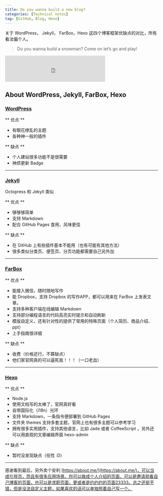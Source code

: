 ```yaml
---
title: Do you wanna build a new blog?
categories: [Technical notes]
tag: [GitHub, Blog, Hexo]
---
```


关于 WordPress， Jekyll， FarBox，Hexo 这四个博客框架优缺点的对比，所有看法偏个人。

> Do you wanna build a snowman?
> Come on let’s go and play!

<iframe frameborder="no" border="0" marginwidth="0" marginheight="0" width=330 height=86 src="http://music.163.com/outchain/player?type=2&id=28031114&auto=0&height=66"></iframe>


## About WordPress, Jekyll, FarBox, Hexo

### [WordPress](https://en.wordpress.com/)

** 优点 **

- 有眼花缭乱的主题
- 各种神一般的插件

** 缺点 **

- 个人建站很多功能不是很需要
- 神烦更新 Badge

---

### [Jekyll](https://jekyllrb.com/)

Octopress 和 Jekyll 类似

** 优点 **

- 够够够简单
- 支持 Markdown
- 配合 GitHub Pages 食用，风味更佳

** 缺点 **

- 在 GitHub 上有些插件基本不能用（也有可能有其他方法）
- 很多类似分类页、便签页、分页功能都需要自己另外加

---

### [FarBox](https://www.farbox.com/)

** 优点 **

- 能接入微信，随时随地写作
- 能 Dropbox，支持 Dropbox 的写作APP，都可以用来在 FarBox 上发表文章。
- 支持多种客户端在线编辑 Markdown
- 支持部分编程语言的代码高亮实时提示和自动刷新
- 模版自定义，还有针对性的提供了常用的特殊页面（个人简历、商品介绍、ppt）
- 上手指南很详细

** 缺点 **

- 收费（价格还行，不算缺点）
- 他们家官网真的可以逼死我！！！（一口老血）

---

### [Hexo](https://hexo.io/)

** 优点 **

- Node.js
- 使用文档写的太棒了，官网真好看
- 自带国际化（i18n）光环
- 支持 Markdown，一条指令便部署到 GitHub Pages
- 文件夹 themes 支持多套主题，官网上也有很多主题可以参考学习
- 拥有很多实用插件，支持其他语言，比如 Jade 或者 CoffeeScript ，另外还可以用直观的文章编辑界面 hexo-admin

** 缺点 **

- 暂时没发现缺点（任性 :D）

---

感谢看到最后，另外卖个安利 [https://about.me/](https://about.me/)，可以当成引导页，而且有很多应用场景。你可以做成个人介绍的页面，可以是邀请观看自己博客的页面，也可以是求职页面，更或者是约约约的页面23333。总之还挺不错，但是没法自定义主题，如果喜欢的话可以单独照着自己写一个。
